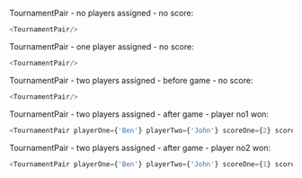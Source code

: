TournamentPair - no players assigned - no score:
```js
<TournamentPair/>
```
TournamentPair - one player assigned - no score:
```js
<TournamentPair/>
```
TournamentPair - two players assigned - before game - no score:
```js
<TournamentPair/>
```
TournamentPair - two players assigned - after game - player no1 won:
```js
<TournamentPair playerOne={'Ben'} playerTwo={'John'} scoreOne={2} scoreTwo={1}/>
```
TournamentPair - two players assigned - after game - player no2 won:
```js
<TournamentPair playerOne={'Ben'} playerTwo={'John'} scoreOne={1} scoreTwo={2}/>
```

